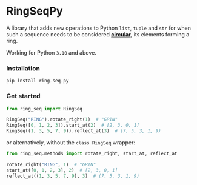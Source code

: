# **RingSeqPy**

A library that adds new operations to Python `list`, `tuple` and `str`
for when such a sequence needs to be considered [**circular**](https://scala-tessella.github.io/ring-seq/what-is.html),
its elements forming a ring.

Working for Python `3.10` and above.

### Installation
```
pip install ring-seq-py
```

### Get started

```python
from ring_seq import RingSeq

RingSeq("RING").rotate_right(1)  # "GRIN"
RingSeq([0, 1, 2, 3]).start_at(2)  # [2, 3, 0, 1]
RingSeq((1, 3, 5, 7, 9)).reflect_at(3)  # (7, 5, 3, 1, 9)
```

or alternatively, without the `class RingSeq` wrapper:

```python
from ring_seq.methods import rotate_right, start_at, reflect_at

rotate_right("RING", 1)  # "GRIN"
start_at([0, 1, 2, 3], 2)  # [2, 3, 0, 1]
reflect_at((1, 3, 5, 7, 9), 3)  # (7, 5, 3, 1, 9)
```
